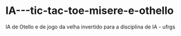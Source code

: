 # IA---tic-tac-toe-misere-e-othello
IA de Otello e de jogo da velha invertido para a disciplina de IA - ufrgs
